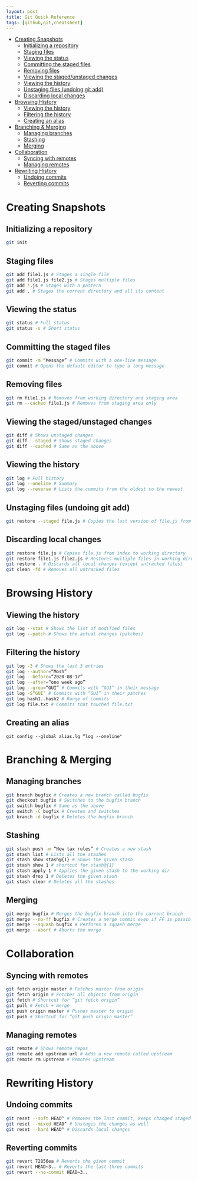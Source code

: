```yaml
---
layout: post
title: Git Quick Reference
tags: [github,git,cheatsheet]
---
```


- [Creating Snapshots](#creating-snapshots)
  - [Initializing a repository](#initializing-a-repository)
  - [Staging files](#staging-files)
  - [Viewing the status](#viewing-the-status)
  - [Committing the staged files](#committing-the-staged-files)
  - [Removing files](#removing-files)
  - [Viewing the staged/unstaged changes](#viewing-the-stagedunstaged-changes)
  - [Viewing the history](#viewing-the-history)
  - [Unstaging files (undoing git add)](#unstaging-files-undoing-git-add)
  - [Discarding local changes](#discarding-local-changes)
- [Browsing History](#browsing-history)
  - [Viewing the history](#viewing-the-history-1)
  - [Filtering the history](#filtering-the-history)
  - [Creating an alias](#creating-an-alias)
- [Branching & Merging](#branching--merging)
  - [Managing branches](#managing-branches)
  - [Stashing](#stashing)
  - [Merging](#merging)
- [Collaboration](#collaboration)
  - [Syncing with remotes](#syncing-with-remotes)
  - [Managing remotes](#managing-remotes)
- [Rewriting History](#rewriting-history)
  - [Undoing commits](#undoing-commits)
  - [Reverting commits](#reverting-commits)

# Creating Snapshots
## Initializing a repository
```sh
git init
```

## Staging files
```sh
git add file1.js # Stages a single file
git add file1.js file2.js # Stages multiple files
git add *.js # Stages with a pattern
git add . # Stages the current directory and all its content
```

## Viewing the status
```sh
git status # Full status
git status -s # Short status
```

## Committing the staged files
```sh
git commit -m “Message” # Commits with a one-line message
git commit # Opens the default editor to type a long message
```

## Removing files
```sh
git rm file1.js # Removes from working directory and staging area
git rm --cached file1.js # Removes from staging area only
```

## Viewing the staged/unstaged changes
```sh
git diff # Shows unstaged changes
git diff --staged # Shows staged changes
git diff --cached # Same as the above
```

## Viewing the history
```sh
git log # Full history
git log --oneline # Summary
git log --reverse # Lists the commits from the oldest to the newest
```

## Unstaging files (undoing git add)
```sh
git restore --staged file.js # Copies the last version of file.js from repo to index
```

## Discarding local changes
```sh
git restore file.js # Copies file.js from index to working directory
git restore file1.js file2.js # Restores multiple files in working directory
git restore . # Discards all local changes (except untracked files)
git clean -fd # Removes all untracked files
```

# Browsing History
## Viewing the history
```sh
git log --stat # Shows the list of modified files
git log --patch # Shows the actual changes (patches)
```
## Filtering the history
```sh
git log -3 # Shows the last 3 entries
git log --author=“Mosh”
git log --before=“2020-08-17”
git log --after=“one week ago”
git log --grep=“GUI” # Commits with “GUI” in their message
git log -S“GUI” # Commits with “GUI” in their patches
git log hash1..hash2 # Range of commits
git log file.txt # Commits that touched file.txt
```

## Creating an alias
`git config --global alias.lg “log --oneline"`

# Branching & Merging
## Managing branches
```sh
git branch bugfix # Creates a new branch called bugfix
git checkout bugfix # Switches to the bugfix branch
git switch bugfix # Same as the above
git switch -C bugfix # Creates and switches
git branch -d bugfix # Deletes the bugfix branch
```

## Stashing
```sh
git stash push -m “New tax rules” # Creates a new stash
git stash list # Lists all the stashes
git stash show stash@{1} # Shows the given stash
git stash show 1 # shortcut for stash@{1}
git stash apply 1 # Applies the given stash to the working dir
git stash drop 1 # Deletes the given stash
git stash clear # Deletes all the stashes
```

## Merging
```sh
git merge bugfix # Merges the bugfix branch into the current branch
git merge --no-ff bugfix # Creates a merge commit even if FF is possible
git merge --squash bugfix # Performs a squash merge
git merge --abort # Aborts the merge
```

# Collaboration
## Syncing with remotes
```sh
git fetch origin master # Fetches master from origin
git fetch origin # Fetches all objects from origin
git fetch # Shortcut for “git fetch origin”
git pull # Fetch + merge
git push origin master # Pushes master to origin
git push # Shortcut for “git push origin master”
```

## Managing remotes
```sh
git remote # Shows remote repos
git remote add upstream url # Adds a new remote called upstream
git remote rm upstream # Remotes upstream
```

# Rewriting History
## Undoing commits
```sh
git reset --soft HEAD^ # Removes the last commit, keeps changed staged
git reset --mixed HEAD^ # Unstages the changes as well
git reset --hard HEAD^ # Discards local changes
```
## Reverting commits
```sh
git revert 72856ea # Reverts the given commit
git revert HEAD~3.. # Reverts the last three commits
git revert --no-commit HEAD~3..
```